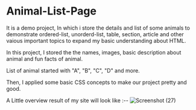 # Animal-List-Page

It is a demo project, In which i store the details and list of some animals to demonstrate ordered-list, unorderd-list, table, section, article and other vaious important topics to expand my basic understanding about HTML.

In this project, I stored the the names, images, basic description about animal and fun facts of animal.

List of animal started with "A", "B", "C", "D" and more.

Then, I applied some basic CSS concepts to make our project pretty and good.

A Little overview result of my site will look like :--
![Screenshot (27)](https://github.com/prashantsingh5/html_projects/assets/136187698/2bd5f927-8fd0-42e7-9a21-d54c7efb8c40)

